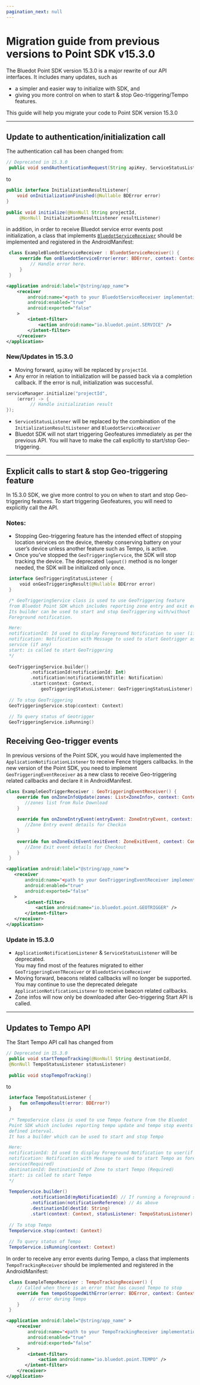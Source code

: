 ```yaml
---
pagination_next: null
---
```


Migration guide from previous versions to Point SDK v15.3.0
===================================================================

The Bluedot Point SDK version 15.3.0 is a major rewrite of our API interfaces. It includes many updates, such as

*   a simpler and easier way to initialize with SDK, and
*   giving you more control on when to start & stop Geo-triggering/Tempo features.

This guide will help you migrate your code to Point SDK version 15.3.0

* * *

Update to authentication/initialization call
--------------------------------------------

The authentication call has been changed from:

```java
// Deprecated in 15.3.0
 public void sendAuthenticationRequest(String apiKey, ServiceStatusListener listener)
```

to
```java
public interface InitializationResultListener{
    void onInitializationFinished(@Nullable BDError error)
}
 
public void initialize(@NonNull String projectId,
     @NonNull InitializationResultListener resultListener)
```     

in addition, in order to receive Bluedot service error events post initialization, a class that implements [`BluedotServiceReceiver`](https://android-docs.bluedot.io/-bluedot%20-s-d-k%20-docs/au.com.bluedot.point.net.engine/-bluedot-service-receiver/index.html?query=abstract%20class%20BluedotServiceReceiver%20:%20BroadcastReceiver) should be implemented and registered in the AndroidManifest:

```kotlin
 class ExampleBluedotServiceReceiver : BluedotServiceReceiver() {
     override fun onBluedotServiceError(error: BDError, context: Context) {
         // Handle error here.
     }
 }
 ```
 
 ```xml title="AndroidManifest"
 <application android:label="@string/app_name">
     <receiver
         android:name="<path to your BluedotServiceReceiver implementation>"
         android:enabled="true"
         android:exported="false"
     >
         <intent-filter>
             <action android:name="io.bluedot.point.SERVICE" />
         </intent-filter>
     </receiver>
 </application>
```

### New/Updates in 15.3.0

*   Moving forward, `apiKey` will be replaced by `projectId`.
*   Any error in relation to initialization will be passed back via a completion callback. If the error is null, initialization was successful.

```kotlin
serviceManager.initialize("projectId", 
    (error) -> {
         // Handle initialization result
});
```

*   `ServiceStatusListener` will be replaced by the combination of the `InitializationResultListener` and `BluedotServiceReceiver`
*   Bluedot SDK will not start triggering Geofeatures immediately as per the previous API. You will have to make the call explicitly to start/stop Geo-triggering.

* * *

Explicit calls to start & stop Geo-triggering feature
-----------------------------------------------------

In 15.3.0 SDK, we give more control to you on when to start and stop Geo-triggering features. To start triggering Geofeatures, you will need to explicitly call the API.

### Notes:

*   Stopping Geo-triggering feature has the intended effect of stopping location services on the device, thereby conserving battery on your user’s device unless another feature such as Tempo, is active.
*   Once you’ve stopped the `GeoTriggeringService`, the SDK will stop tracking the device. The deprecated `logout()` method is no longer needed, the SDK will be initialized only once.

```kotlin
 interface GeoTriggeringStatusListener {
     void onGeoTriggeringResult(@Nullable BDError error)
 }

 /* GeoTriggeringService class is used to use GeoTriggering feature
 from Bluedot Point SDK which includes reporting zone entry and exit events.
 Its builder can be used to start and stop GeoTriggering with/without 
 Foreground notification.

 Here:
 notificationId: Id used to display Foreground Notification to user (if any)
 notification: Notification with Message to used to start Geotrigger as foreground
 service (if any)
 start: is called to start GeoTriggering
 */
 
 GeoTriggeringService.builder()
         .notificationId(notificationId: Int) 
         .notification(notificationWithTitle: Notification)
         .start(context: Context, 
             geoTriggeringStatusListener: GeoTriggeringStatusListener)
 
 // To stop GeoTriggering
 GeoTriggeringService.stop(context: Context)
 
 // To query status of Geotrigger
 GeoTriggeringService.isRunning()
```

Receiving Geo-trigger events
----------------------------

In previous versions of the Point SDK, you would have implemented the `ApplicationNotificationListener` to receive Fence triggers callbacks. In the new version of the Point SDK, you need to implement `GeoTriggeringEventReceiver` as a new class to receive Geo-triggering related callbacks and declare it in AndroidManifest.

```kotlin
class ExampleGeoTriggerReceiver : GeoTriggeringEventReceiver() {
    override fun onZoneInfoUpdate(zones: List<ZoneInfo>, context: Context) {
       //zones list from Rule Download
    }
 
    override fun onZoneEntryEvent(entryEvent: ZoneEntryEvent, context: Context) {
       //Zone Entry event details for Checkin
    }
 
    override fun onZoneExitEvent(exitEvent: ZoneExitEvent, context: Context) {
       //Zone Exit event details for Checkout
    }
 }
 ```
 
 ```xml title="AndroidManifest"
 <application android:label="@string/app_name">
    <receiver
        android:name="<path to your GeoTriggeringEventReceiver implementation>"
        android:enabled="true"
        android:exported="false"
    >
        <intent-filter>
            <action android:name="io.bluedot.point.GEOTRIGGER" />
        </intent-filter>
    </receiver>
 </application>
 ```

### Update in 15.3.0

*   `ApplicationNotificationListener` & `ServiceStatusListener` will be deprecated.  
    You may find most of the features migrated to either `GeoTriggeringEvenTReceiver` or `BluedotServiceReceiver`
*   Moving forward, beacons related callbacks will no longer be supported. You may continue to use the deprecated delegate `ApplicationNotificationListener` to receive beacon related callbacks.
*   Zone infos will now only be downloaded after Geo-triggering Start API is called.

* * *

Updates to Tempo API
--------------------

The Start Tempo API call has changed from

```java
// Deprecated in 15.3.0
 public void startTempoTracking(@NonNull String destinationId,
 @NonNull TempoStatusListener statusListener)
 
 public void stopTempoTracking()
```

to

```kotlin
 interface TempoStatusListener {
     fun onTempoResult(error: BDError?) 
 }
 
 /* TempoService class is used to use Tempo feature from the Bluedot
 Point SDK which includes reporting tempo update and tempo stop events on a 
 defined interval.
 It has a builder which can be used to start and stop Tempo

 Here:
 notificationId: Id used to display Foreground Notification to user(if any)
 notification: Notification with Message to used to start Tempo as foreground
 service(Required)
 destinationId: DestinationId of Zone to start Tempo (Required)
 start: is called to start Tempo
 */
 
 TempoService.builder()
         .notificationId(myNotificationId) // If running a foreground service
         .notification(notificationReference) // As above
         .destinationId(destId: String)
         .start(context: Context, statusListener: TempoStatusListener)
 
 // To stop Tempo 
 TempoService.stop(context: Context)
 
 // To query status of Tempo
 TempoService.isRunning(context: Context)
 ```

In order to receive any error events during Tempo, a class that implements `TempoTrackingReceiver` should be implemented and registered in the AndroidManifest:

``` kotlin
 class ExampleTempoReceiver : TempoTrackingReceiver() {
    // Called when there is an error that has caused Tempo to stop
    override fun tempoStoppedWithError(error: BDError, context: Context) {
         // error during Tempo 
    }
 }
 ```
 
 ```xml title="AndroidManifest"
 <application android:label="@string/app_name" >
     <receiver
         android:name="<path to your TempoTrackingReceiver implementation>"
         android:enabled="true"
         android:exported="false"
     >
         <intent-filter>
             <action android:name="io.bluedot.point.TEMPO" />
        </intent-filter>
     </receiver>
 </application>
 ```